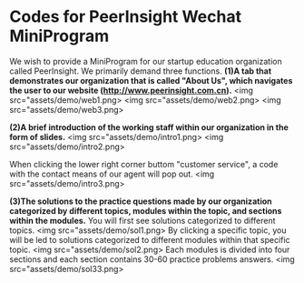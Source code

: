 # Codes for PeerInsight Wechat MiniProgram
We wish to provide a MiniProgram for our startup education organization called PeerInsight. 
We primarily demand three functions. 
**(1)A tab that demonstrates our organization that is called "About Us", which navigates the user to our website (http://www.peerinsight.com.cn).**
<img src="assets/demo/web1.png>
<img src="assets/demo/web2.png>
<img src="assets/demo/web3.png>

**(2)A brief introduction of the working staff within our organization in the form of slides.**
<img src="assets/demo/intro1.png>
<img src="assets/demo/intro2.png>

When clicking the lower right corner buttom "customer service", a code with the contact means of our agent will pop out.
<img src="assets/demo/intro3.png>

**(3)The solutions to the practice questions made by our organization categorized by different topics, modules within the topic, and sections within the modules.**
You will first see solutions categorized to different topics. 
<img src="assets/demo/sol1.png>
By clicking a specific topic, you will be led to solutions categorized to different modules within that specific topic.
<img src="assets/demo/sol2.png>
Each modules is divided into four sections and each section contains 30-60 practice problems answers.
<img src="assets/demo/sol33.png>




